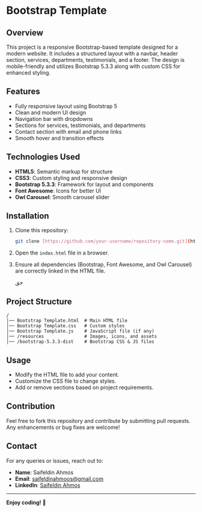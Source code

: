 # Bootstrap Template

## Overview
This project is a responsive Bootstrap-based template designed for a modern website. It includes a structured layout with a navbar, header section, services, departments, testimonials, and a footer. The design is mobile-friendly and utilizes Bootstrap 5.3.3 along with custom CSS for enhanced styling.

## Features
- Fully responsive layout using Bootstrap 5
- Clean and modern UI design
- Navigation bar with dropdowns
- Sections for services, testimonials, and departments
- Contact section with email and phone links
- Smooth hover and transition effects

## Technologies Used
- **HTML5**: Semantic markup for structure
- **CSS3**: Custom styling and responsive design
- **Bootstrap 5.3.3**: Framework for layout and components
- **Font Awesome**: Icons for better UI
- **Owl Carousel**: Smooth carousel slider

## Installation
1. Clone this repository:
   ```sh
   git clone [https://github.com/your-username/repository-name.git](https://ahmoooos.github.io/Bootstrap-Project/)
   ```
2. Open the `index.html` file in a browser.
3. Ensure all dependencies (Bootstrap, Font Awesome, and Owl Carousel) are correctly linked in the HTML file.

   خق

## Project Structure
```
/
│── Bootstrap Template.html  # Main HTML file
│── Bootstrap Template.css   # Custom styles
│── Bootstrap Template.js    # JavaScript file (if any)
│── /resources               # Images, icons, and assets
│── /bootstrap-5.3.3-dist    # Bootstrap CSS & JS files
```

## Usage
- Modify the HTML file to add your content.
- Customize the CSS file to change styles.
- Add or remove sections based on project requirements.

## Contribution
Feel free to fork this repository and contribute by submitting pull requests. Any enhancements or bug fixes are welcome!

## Contact
For any queries or issues, reach out to:
- **Name**: Saifeldin Ahmos
- **Email**: saifeldinahmoos@gmail.com
- **LinkedIn**: [Saifeldin Ahmos](https://www.linkedin.com/in/saifeldin-ahmos)

---
**Enjoy coding! 🚀**

